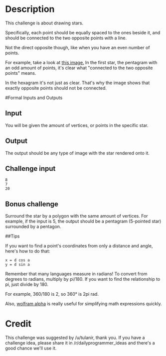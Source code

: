 # Description
This challenge is about drawing stars.

Specifically, each point should be equally spaced to the ones beside it, and should be connected to the two opposite points with a line.

Not the direct opposite though, like when you have an even number of points.

For example, take a look at [this image.](http://i.imgur.com/8A872Al.png) In the first star, the pentagram with an odd amount of points, it's clear what "connected to the two opposite points" means.

In the hexagram it's not just as clear. That's why the image shows that exactly opposite points should not be connected.

#Formal Inputs and Outputs

## Input

You will be given the amount of vertices, or points in the specific star.

## Output

The output should be any type of image with the star rendered onto it.

## Challenge input

    8
    7
    20

## Bonus challenge

Surround the star by a polygon with the same amount of vertices. For example, if the input is 5, the output should be a pentagram (5-pointed star) surrounded by a pentagon.

##Tips

If you want to find a point's coordinates from only a distance and angle, here's how to do that:

    x = d cos a
    y = d sin a

Remember that many languages measure in radians! To convert from degrees to radians, multiply by pi/180. If you want to find the relationship to pi, just divide by 180.

For example, 360/180 is 2, so 360° is 2pi rad.

Also, [wolfram alpha](http://www.wolframalpha.com) is really useful for simplifying math expressions quickly.

# Credit

This challenge was suggested by /u/tulanir, thank you. If you have a challenge idea, please share it in /r/dailyprogrammer_ideas and there's a good chance we'll use it. 